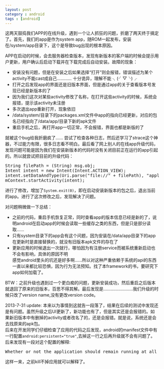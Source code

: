 ```yaml
---
layout: post
category : android
tags : [android]
---
```

这两天鼓捣我们APP的在线升级，遇到一个让人抓狂的问题，折磨了两天终于搞定了。首先，我们的app是作为system app，随ROM一起发布，安装在/system/app目录下，这个是导致bug出现的根本原因。 
   
APP在启动的时候，会去服务器检查版本，发现有新版本的客户端的时候会提示用户更新，用户确认后启动下载并在下载完成后自动安装。故障的现象：
+ 安装没有问题，但是在安装之后如果选择“打开”则会报错，错误描述为某个activity不能cast成自己………… 十分诡异，理解不能 ╮(╯▽╰)╭ 
+ 打开之后发现app的界面还是旧版本界面，但是通过app的关于查看版本号发现已经是新版本的了
+ 因为我们这次对某些activity修改了名称，在打开这些activity的时候，系统会报错，提示该activity未注册
+ 多次退出app重新打开，现象依旧
+ /data/system/目录下的packages.xml文件中app的指向已经更新，对应的包名已经指向了/data/app/目录下新的apk文件
+ 重启手机之后，再打开app一切正常，不会报错，界面也都是新版的了    

就被这个bug给我折磨疯了…… 尝试了检查各种日志，然后还学习了strace这个神器，不过能力有限，很多日志看不明白。最后看了网上别人的在线app升级代码，发现问题可能是因为我们在安装新版本的代码时没有关闭目前正在运行的app引起的。所以就尝试把目前的升级代码：
<pre>
String filePath = (String) msg.obj;
Intent intent = new Intent(Intent.ACTION_VIEW);
intent.setDataAndType(Uri.parse("file://" + filePath), "application/vnd.android.package-archive");
mContext.startActivity(intent);
</pre>
进行了修改，增加了`System.exit(0)`，即在启动安装新版本的包之后，退出当前的app。进行了这次修改之后，发现解决了问题。    

对问题稍微做一下总结：
+ 之前的代码，重启手机恢复正常，同时查看app的版本信息已经是新的了，说明android在启动app的时候会读取一些缓存之类的东西，但是只是部分读取……
+ 只有system目录下的app会有这个问题，因为安装在/data/app目录下的app在更新时是直接替换的，就没有旧版本apk文件的存在了
+ 更新应用的时候退出一次就行，哪怕因为有注册service而被系统重新启动也不会有影响，具体的原因不明    
感觉android里头的坑还是好多啊……所以对这种严重依赖于系统的api的东西一直以来都比较恐惧，因为行为无法预知。找了本framework的书，要研究下app如何加载了。

BTW：之前升级也遇到过一个更白痴的问题，更新安装成功，然后重启之后版本就退回了原来的旧版本，百思不得其解。最后发现是……………………我们升级的时候只改了version name,没有更改version code。

2013-7-31 update:
本来以为事情到这就告一段落了，结果在后续的测试中发现还是有问题。虽然升级之后UI更新了，新功能也有了，但是其实还是会报错的。如果新旧版本中有删掉的activity或者改名了的，还是会报错。就是说，系统还是会去找原来的apk包。    
后来在开发同学们仔细检查了应用的代码之后发现，android的manifest文件中有一行配置`android:persistent="true"`,去掉这一行之后再升级就不会有问题了。后来发现有一段对这个配置的解释:
<pre>
Whether or not the application should remain running at all times . The default value is "false". Applications should not normally set this flag; persistence mode is intended only for certain system applications(phone,system).
</pre>    
这样一来，之前kill不掉应用就可以解释了。

